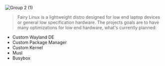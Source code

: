 ![Group 2 (1)](https://github.com/Fairy-Linux/.github/assets/83582297/9dc3d4eb-5728-477e-a133-01c747615c1c)
> Fairy Linux is a lightweight distro designed for low end laptop devices or general low specification hardware. The projects goals are to have many optimizations for low end hardware, what's currently planned:
- Custom Wayland DE
- Custom Package Manager
- Custom Kernel
- Musl
- Busybox

